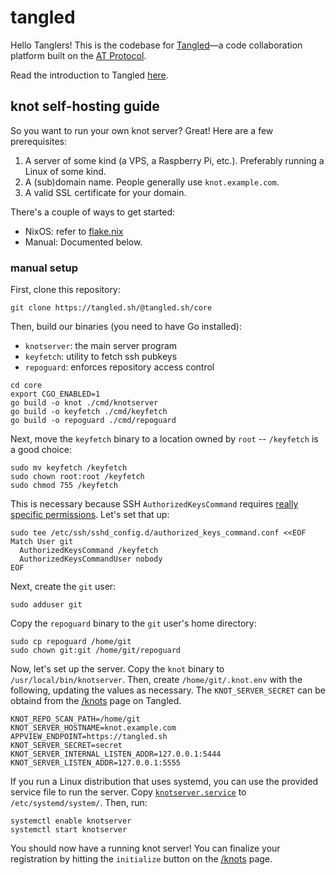 # tangled

Hello Tanglers! This is the codebase for
[Tangled](https://tangled.sh)&mdash;a code collaboration platform built
on the [AT Protocol](https://atproto.com).

Read the introduction to Tangled [here](https://blog.tangled.sh/intro).

## knot self-hosting guide

So you want to run your own knot server? Great! Here are a few prerequisites:

1. A server of some kind (a VPS, a Raspberry Pi, etc.). Preferably running a Linux of some kind.
2. A (sub)domain name. People generally use `knot.example.com`.
3. A valid SSL certificate for your domain.

There's a couple of ways to get started:
* NixOS: refer to [flake.nix](https://tangled.sh/@tangled.sh/core/blob/master/flake.nix)
* Manual: Documented below.

### manual setup

First, clone this repository:

```
git clone https://tangled.sh/@tangled.sh/core
```

Then, build our binaries (you need to have Go installed):
* `knotserver`: the main server program
* `keyfetch`: utility to fetch ssh pubkeys
* `repoguard`: enforces repository access control

```
cd core
export CGO_ENABLED=1
go build -o knot ./cmd/knotserver
go build -o keyfetch ./cmd/keyfetch
go build -o repoguard ./cmd/repoguard
```

Next, move the `keyfetch` binary to a location owned by `root` -- `/keyfetch` is
a good choice:

```
sudo mv keyfetch /keyfetch
sudo chown root:root /keyfetch
sudo chmod 755 /keyfetch
```

This is necessary because SSH `AuthorizedKeysCommand` requires [really specific
permissions](https://stackoverflow.com/a/27638306). Let's set that up:

```
sudo tee /etc/ssh/sshd_config.d/authorized_keys_command.conf <<EOF
Match User git
  AuthorizedKeysCommand /keyfetch
  AuthorizedKeysCommandUser nobody
EOF
```

Next, create the `git` user:

```
sudo adduser git
```

Copy the `repoguard` binary to the `git` user's home directory:

```
sudo cp repoguard /home/git
sudo chown git:git /home/git/repoguard
```

Now, let's set up the server. Copy the `knot` binary to
`/usr/local/bin/knotserver`. Then, create `/home/git/.knot.env` with the
following, updating the values as necessary. The `KNOT_SERVER_SECRET` can be
obtaind from the [/knots](/knots) page on Tangled.

```
KNOT_REPO_SCAN_PATH=/home/git
KNOT_SERVER_HOSTNAME=knot.example.com
APPVIEW_ENDPOINT=https://tangled.sh
KNOT_SERVER_SECRET=secret
KNOT_SERVER_INTERNAL_LISTEN_ADDR=127.0.0.1:5444
KNOT_SERVER_LISTEN_ADDR=127.0.0.1:5555
```

If you run a Linux distribution that uses systemd, you can use the provided
service file to run the server. Copy
[`knotserver.service`](https://tangled.sh/did:plc:wshs7t2adsemcrrd4snkeqli/core/blob/master/systemd/knotserver.service)
to `/etc/systemd/system/`. Then, run:

```
systemctl enable knotserver
systemctl start knotserver
```

You should now have a running knot server! You can finalize your registration by hitting the
`initialize` button on the [/knots](/knots) page.
